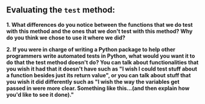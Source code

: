 ## Evaluating the `test` method:

**1. What differences do you notice between the functions that we do test with this method and the ones that we don't test with this method? Why do you think we chose to use it where we did?**


**2. If you were in charge of writing a Python package to help other programmers write automated tests in Python, what would you want it to do that the test method doesn't do? You can talk about functionalities that you wish it had that it doesn't have such as "I wish I could test stuff about a function besides just its return value", or you can talk about stuff that you wish it did differently such as "I wish the way the variables get passed in were more clear. Something like this...(and then explain how you'd like to see it done)."**